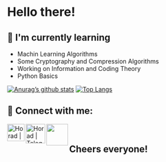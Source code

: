 # Hello there!

## 🌱 I'm currently learning

- Machin Learning Algorithms
- Some Cryptography and Compression Algorithms
- Working on Information and Coding Theory
- Python Basics

[![Anurag’s github stats](https://github-readme-stats.vercel.app/api?username=Horadmard)](https://github.com/Horadmard)
[![Top Langs](https://github-readme-stats.vercel.app/api/top-langs/?username=Horadmard&layout=compact)](https://github.com/Horadmard)

## 🤝 Connect with me:

<a href="https://www.linkedin.com/in/hossein-radmard-18460927b/"><img align="left" src="https://raw.githubusercontent.com/yushi1007/yushi1007/main/images/linkedin.svg" alt="Horad | LinkedIn" width="40px"/></a>
<a href="https://t.me/andicantStopmyselffromfalling"><img align="left" src="https://avatars.githubusercontent.com/u/84450720?v=4" alt="Horad | Telegram" width="45px"/></a>
<a href="https://mail.google.com/mail/u/0/#inbox?compose=iranradmard1@gmail.com"><img align="left" src="https://cdn.iconscout.com/icon/free/png-256/free-gmail-2981844-2476484.png?f=webp&w=256" width="50px"/></a>
</br>

## Cheers everyone!

